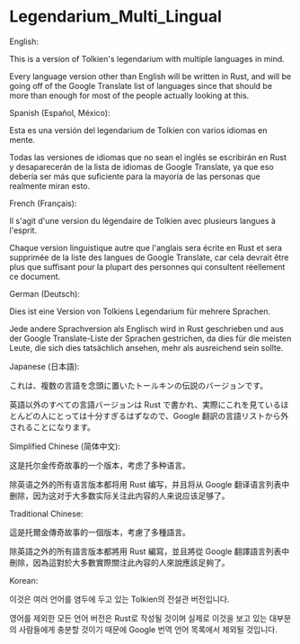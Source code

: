 # Legendarium_Multi_Lingual
English:

This is a version of Tolkien's legendarium with multiple languages in mind.

Every language version other than English will be written in Rust, and will be going off of the Google Translate list of languages since that should be more than enough for most of the people actually looking at this.

Spanish (Español, México):

Esta es una versión del legendarium de Tolkien con varios idiomas en mente.

Todas las versiones de idiomas que no sean el inglés se escribirán en Rust y desaparecerán de la lista de idiomas de Google Translate, ya que eso debería ser más que suficiente para la mayoría de las personas que realmente miran esto.

French (Français):

Il s'agit d'une version du légendaire de Tolkien avec plusieurs langues à l'esprit.

Chaque version linguistique autre que l'anglais sera écrite en Rust et sera supprimée de la liste des langues de Google Translate, car cela devrait être plus que suffisant pour la plupart des personnes qui consultent réellement ce document.

German (Deutsch):

Dies ist eine Version von Tolkiens Legendarium für mehrere Sprachen.

Jede andere Sprachversion als Englisch wird in Rust geschrieben und aus der Google Translate-Liste der Sprachen gestrichen, da dies für die meisten Leute, die sich dies tatsächlich ansehen, mehr als ausreichend sein sollte.

Japanese (日本語):

これは、複数の言語を念頭に置いたトールキンの伝説のバージョンです。

英語以外のすべての言語バージョンは Rust で書かれ、実際にこれを見ているほとんどの人にとっては十分すぎるはずなので、Google 翻訳の言語リストから外されることになります。

Simplified Chinese (简体中文):

这是托尔金传奇故事的一个版本，考虑了多种语言。

除英语之外的所有语言版本都将用 Rust 编写，并且将从 Google 翻译语言列表中删除，因为这对于大多数实际关注此内容的人来说应该足够了。

Traditional Chinese:

這是托爾金傳奇故事的一個版本，考慮了多種語言。

除英語之外的所有語言版本都將用 Rust 編寫，並且將從 Google 翻譯語言列表中刪除，因為這對於大多數實際關注此內容的人來說應該足夠了。

Korean:

이것은 여러 언어를 염두에 두고 있는 Tolkien의 전설관 버전입니다.

영어를 제외한 모든 언어 버전은 Rust로 작성될 것이며 실제로 이것을 보고 있는 대부분의 사람들에게 충분할 것이기 때문에 Google 번역 언어 목록에서 제외될 것입니다.
